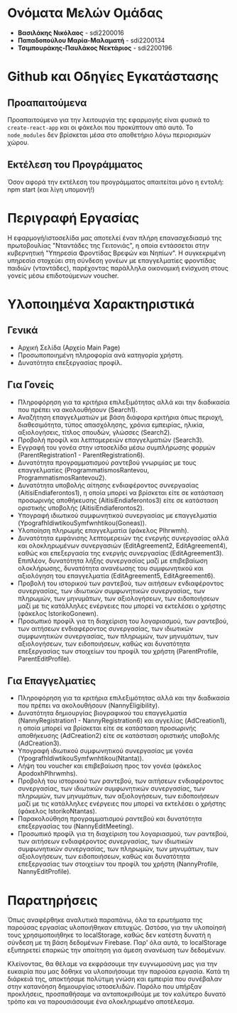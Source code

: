 # Ονόματα Μελών Ομάδας
- **Βασιλάκης Νικόλαος** - sdi2200016
- **Παπαδοπούλου Μαρία-Μαλαματή** - sdi2200134
- **Τσιμπουράκης-Παυλάκος Νεκτάριος** - sdi2200196

# Github και Οδηγίες Εγκατάστασης

## Προαπαιτούμενα
Προαπαιτούμενο για την λειτουργία της εφαρμογής είναι φυσικά το `create-react-app` και οι φάκελοι που προκύπτουν από αυτό. Το `node_modules` δεν βρίσκεται μέσα στο αποθετήριο λόγω περιορισμών χώρου.

## Εκτέλεση του Προγράμματος
Όσον αφορά την εκτέλεση του προγράμματος απαιτείται μόνο η εντολή: npm start (και λίγη υπομονή!)

# Περιγραφή Εργασίας
Η εφαρμογή/ιστοσελίδα μας αποτελεί έναν πλήρη επανασχεδιασμό της πρωτοβουλίας "Νταντάδες της Γειτονιάς", η οποία εντάσσεται στην κυβερνητική "Υπηρεσία Φροντίδας Βρεφών και Νηπίων". Η συγκεκριμένη υπηρεσία στοχεύει στη σύνδεση γονέων με επαγγελματίες φροντίδας παιδιών (νταντάδες), παρέχοντας παράλληλα οικονομική ενίσχυση στους γονείς μέσω επιδοτούμενων voucher.

# Υλοποιημένα Χαρακτηριστικά

## Γενικά
- Αρχική Σελίδα (Αρχείο Main Page)
- Προσωποποιημένη πληροφορία ανά κατηγορία χρήστη.
- Δυνατότητα επεξεργασίας προφίλ.

## Για Γονείς
- Πληροφόρηση για τα κριτήρια επιλεξιμότητας αλλά και την διαδικασία που πρέπει να ακολουθήσουν (Search1).
- Αναζήτηση επαγγελματιών με βάση διάφορα κριτήρια όπως περιοχή, διαθεσιμότητα, τύπος απασχόλησης, χρόνια εμπειρίας, ηλικία, αξιολογήσεις, τίτλος σπουδών, γλώσσες (Search2).
- Προβολή προφίλ και λεπτομερειών επαγγελματιών (Search3).
- Εγγραφή του γονέα στην ιστοσελίδα μέσω συμπλήρωσης φορμών (ParentRegistration1 - ParentRegistration6).
- Δυνατότητα προγραμματισμού ραντεβού γνωριμίας με τους επαγγελματίες (ProgrammatismosRantevou, ProgrammatismosRantevou2).
- Δυνατότητα υποβολής αίτησης ενδιαφέροντος συνεργασίας (AitisiEndiaferontos1), η οποία μπορεί να βρίσκεται είτε σε κατάσταση προσωρινής αποθήκευσης (AitisiEndiaferontos3) είτε σε κατάσταση οριστικής υποβολής (AitisiEndiaferontos2).
- Υπογραφή ιδιωτικού συμφωνητικού συνεργασίας με επαγγελματία (YpografhIdiwtikouSymfwnhtikou(Goneas)).
- Υλοποίηση πληρωμής επαγγελματία (φάκελος Plhrwmh).
- Δυνατότητα εμφάνισης λεπτομερειών της ενεργής συνεργασίας αλλά και ολοκληρωμένων συνεργασιών (EditAgreement2, EditAgreement4), καθώς και επεξεργασία της ενεργής συνεργασίας (EditAgreement3). Επιπλέον, δυνατότητα λήξης συνεργασίας μαζί με επιβεβαίωση ολοκλήρωσης, δυνατότητα ανανέωσης του συμφωνητικού και αξιολόγηση του επαγγελματία (EditAgreement5, EditAgreement6).
- Προβολή του ιστορικού των ραντεβού, των αιτήσεων ενδιαφέροντος συνεργασίας, των ιδιωτικών συμφωνητικών συνεργασίας, των πληρωμών, των μηνυμάτων, των αξιολογήσεων, των ειδοποιήσεων μαζί με τις κατάλληλες ενέργειες που μπορεί να εκτελέσει ο χρήστης (φάκελος IstorikoGonewn).
- Προσωπικό προφίλ για τη διαχείριση του λογαριασμού, των ραντεβού, των αιτήσεων ενδιαφέροντος συνεργασίας, των ιδιωτικών συμφωνητικών συνεργασίας, των πληρωμών, των μηνυμάτων, των αξιολογήσεων, των ειδοποιήσεων, καθώς και δυνατότητα επεξεργασίας των στοιχείων του προφίλ του χρήστη (ParentProfile, ParentEditProfile).

## Για Επαγγελματίες
- Πληροφόρηση για τα κριτήρια επιλεξιμότητας αλλά και την διαδικασία που πρέπει να ακολουθήσουν (NannyEligibility).
- Δυνατότητα δημιουργίας βιογραφικού του επαγγελματία (NannyRegistration1 - NannyRegistration6) και αγγελίας (AdCreation1), η οποία μπορεί να βρίσκεται είτε σε κατάσταση προσωρινής αποθήκευσης (AdCreation2) είτε σε κατάσταση οριστικής υποβολής (AdCreation3).
- Υπογραφή ιδιωτικού συμφωνητικού συνεργασίας με γονέα (YpografhIdiwtikouSymfwnhtikou(Ntanta)).
- Λήψη του voucher και επιβεβαίωση προς τον γονέα (φάκελος ApodoxhPlhrwmhs).
- Προβολή του ιστορικού των ραντεβού, των αιτήσεων ενδιαφέροντος συνεργασίας, των ιδιωτικών συμφωνητικών συνεργασίας, των πληρωμών, των μηνυμάτων, των αξιολογήσεων, των ειδοποιήσεων μαζί με τις κατάλληλες ενέργειες που μπορεί να εκτελέσει ο χρήστης (φάκελος IstorikoNtantas).
- Παρακολούθηση προγραμματισμού ραντεβού και δυνατότητα επεξεργασίας του (NannyEditMeeting).
- Προσωπικό προφίλ για τη διαχείριση του λογαριασμού, των ραντεβού, των αιτήσεων ενδιαφέροντος συνεργασίας, των ιδιωτικών συμφωνητικών συνεργασίας, των πληρωμών, των μηνυμάτων, των αξιολογήσεων, των ειδοποιήσεων, καθώς και δυνατότητα επεξεργασίας των στοιχείων του προφίλ του χρήστη (NannyProfile, NannyEditProfile).

# Παρατηρήσεις
Όπως αναφέρθηκε αναλυτικά παραπάνω, όλα τα ερωτήματα της παρούσας εργασίας υλοποιήθηκαν επιτυχώς. Ωστόσο, για
την υλοποίησή τους χρησιμοποιήθηκε το localStorage, καθώς δεν κατέστη δυνατή η σύνδεση με τη βάση δεδομένων
Firebase. Παρ' όλα αυτά, το localStorage εξυπηρετεί επαρκώς την απαίτηση για άμεση ανανέωση των δεδομένων.

Κλείνοντας, θα θέλαμε να εκφράσουμε την ευγνωμοσύνη μας για την ευκαιρία που μας δόθηκε να υλοποιήσουμε την
παρούσα εργασία. Κατά τη διάρκειά της, αποκτήσαμε πολύτιμη γνώση και εμπειρία που συνέβαλαν στην κατανόηση
δημιουργίας ιστοσελιδών. Παρόλο που υπήρξαν προκλήσεις, προσπαθήσαμε να ανταποκριθούμε με τον καλύτερο δυνατό
τρόπο και να παρουσιάσουμε ένα ολοκληρωμένο αποτέλεσμα.
